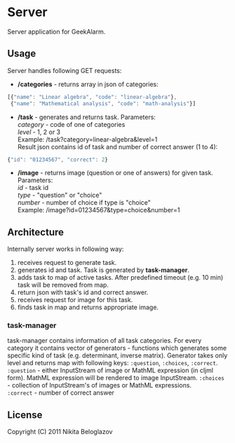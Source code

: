 # Server

Server application for GeekAlarm.

## Usage

Server handles following GET requests:

* **/categories** - returns array in json of categories:

```javascript
[{"name": "Linear algebra", "code": "linear-algebra"},
 {"name": "Mathematical analysis", "code": "math-analysis"}]
```

* **/task** - generates and returns task. Parameters:  
   *category* - code of one of categories  
   *level* - 1, 2 or 3  
   Example: /task?category=linear-algebra&level=1  
   Result json contains id of task and number of correct answer (1 to 4):

```javascript
{"id": "01234567", "correct": 2}
```

* **/image** - returns image (question or one of answers) for given task. Parameters:  
   *id* - task id  
   *type* - "question" or "choice"  
   *number* - number of choice if type is "choice"  
   Example: /image?id=01234567&type=choice&number=1

## Architecture

Internally server works in following way:
1. receives request to generate task.
2. generates id and task. Task is generated by **task-manager**.
3. adds task to map of active tasks. After predefined timeout (e.g. 10 min) task will be removed from map.
4. return json with task's id and correct answer.
5. receives request for image for this task.
6. finds task in map and returns appropriate image.

### task-manager
task-manager contains information of all task categories. For every category it contains vector of generators - functions which generates some specific kind of task (e.g. determinant, inverse matrix). Generator takes only level and returns map with following keys: ```:question```, ```:choices```, ```:correct```.  
```:question``` - either InputStream of image or MathML expression (in cljml form). MathML expression will be rendered to image InputStream.
```:choices```  - collection of InputStream's of images or MathML expressions.   
```:correct``` - number of correct answer
  

## License

Copyright (C) 2011 Nikita Beloglazov
